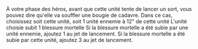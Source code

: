 À votre phase des héros, avant que
cette unité tente de lancer un sort,
vous pouvez dire qu'elle va souffler
une bougie de cadavre. Dans ce
cas, choisissez soit cette unité, soit
1 unité ennemie à 12" de cette unité
L'unité choisie subit 1 blessure mortelle
Si la blessure mortelle a été subie par
une unité ennemie, ajoutez 1 au jet de
lancement. Si la blessure mortelle a été
subie par cette unité, ajoutez 3 au jet
de lancement.
